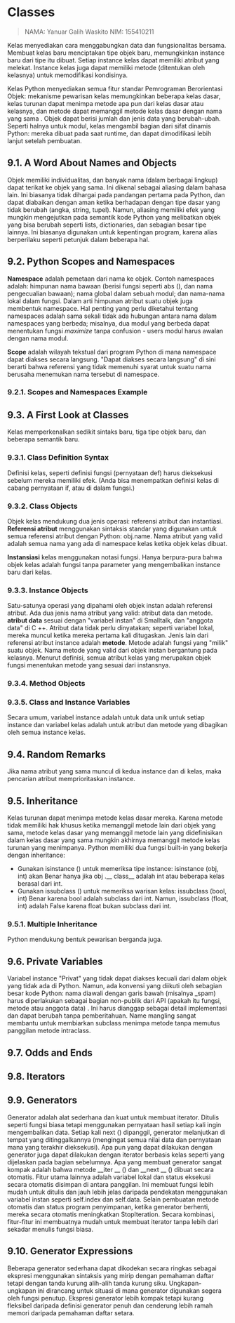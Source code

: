 # Classes

> NAMA: Yanuar Galih Waskito
> NIM: 155410211

Kelas menyediakan cara menggabungkan data dan fungsionalitas bersama. Membuat kelas baru menciptakan tipe objek baru, memungkinkan instance baru dari tipe itu dibuat. Setiap instance kelas dapat memiliki atribut yang melekat. Instance kelas juga dapat memiliki metode (ditentukan oleh kelasnya) untuk memodifikasi kondisinya.

Kelas Python menyediakan semua fitur standar Pemrograman Berorientasi Objek: mekanisme pewarisan kelas memungkinkan beberapa kelas dasar, kelas turunan dapat menimpa metode apa pun dari kelas dasar atau kelasnya, dan metode dapat memanggil metode kelas dasar dengan nama yang sama . Objek dapat berisi jumlah dan jenis data yang berubah-ubah. Seperti halnya untuk modul, kelas mengambil bagian dari sifat dinamis Python: mereka dibuat pada saat runtime, dan dapat dimodifikasi lebih lanjut setelah pembuatan.
## 9.1. A Word About Names and Objects
Objek memiliki individualitas, dan banyak nama (dalam berbagai lingkup) dapat terikat ke objek yang sama. Ini dikenal sebagai aliasing dalam bahasa lain. Ini biasanya tidak dihargai pada pandangan pertama pada Python, dan dapat diabaikan dengan aman ketika berhadapan dengan tipe dasar yang tidak berubah (angka, string, tupel). Namun, aliasing memiliki efek yang mungkin mengejutkan pada semantik kode Python yang melibatkan objek yang bisa berubah seperti lists, dictionaries, dan sebagian besar tipe lainnya. Ini biasanya digunakan untuk kepentingan program, karena alias berperilaku seperti petunjuk dalam beberapa hal.
## 9.2. Python Scopes and Namespaces
**Namespace** adalah pemetaan dari nama ke objek. Contoh namespaces adalah: himpunan nama bawaan (berisi fungsi seperti abs (), dan nama pengecualian bawaan); nama global dalam sebuah modul; dan nama-nama lokal dalam fungsi. Dalam arti himpunan atribut suatu objek juga membentuk namespace. Hal penting yang perlu diketahui tentang namespaces adalah sama sekali tidak ada hubungan antara nama dalam namespaces yang berbeda; misalnya, dua modul yang berbeda dapat menentukan fungsi *maximize* tanpa confusion - users modul harus awalan dengan nama modul.

**Scope** adalah wilayah tekstual dari program Python di mana namespace dapat diakses secara langsung. "Dapat diakses secara langsung" di sini berarti bahwa referensi yang tidak memenuhi syarat untuk suatu nama berusaha menemukan nama tersebut di namespace.
### 9.2.1. Scopes and Namespaces Example
## 9.3. A First Look at Classes
Kelas memperkenalkan sedikit sintaks baru, tiga tipe objek baru, dan beberapa semantik baru.
### 9.3.1. Class Definition Syntax
Definisi kelas, seperti definisi fungsi (pernyataan def) harus dieksekusi sebelum mereka memiliki efek. (Anda bisa menempatkan definisi kelas di cabang pernyataan if, atau di dalam fungsi.)

### 9.3.2. Class Objects
Objek kelas mendukung dua jenis operasi: referensi atribut dan instantiasi.
**Referensi atribut** menggunakan sintaksis standar yang digunakan untuk semua referensi atribut dengan Python: obj.name. Nama atribut yang valid adalah semua nama yang ada di namespace kelas ketika objek kelas dibuat.

**Instansiasi** kelas menggunakan notasi fungsi. Hanya berpura-pura bahwa objek kelas adalah fungsi tanpa parameter yang mengembalikan instance baru dari kelas.
### 9.3.3. Instance Objects
Satu-satunya operasi yang dipahami oleh objek instan adalah referensi atribut. Ada dua jenis nama atribut yang valid: atribut data dan metode.
**atribut data** sesuai dengan "variabel instan" di Smalltalk, dan "anggota data" di C ++. Atribut data tidak perlu dinyatakan; seperti variabel lokal, mereka muncul ketika mereka pertama kali ditugaskan.
Jenis lain dari referensi atribut instance adalah **metode**. Metode adalah fungsi yang "milik" suatu objek. Nama metode yang valid dari objek instan bergantung pada kelasnya. Menurut definisi, semua atribut kelas yang merupakan objek fungsi menentukan metode yang sesuai dari instansnya.
### 9.3.4. Method Objects
### 9.3.5. Class and Instance Variables
Secara umum, variabel instance adalah untuk data unik untuk setiap instance dan variabel kelas adalah untuk atribut dan metode yang dibagikan oleh semua instance kelas.
## 9.4. Random Remarks
Jika nama atribut yang sama muncul di kedua instance dan di kelas, maka pencarian atribut memprioritaskan instance.
## 9.5. Inheritance
Kelas turunan dapat menimpa metode kelas dasar mereka. Karena metode tidak memiliki hak khusus ketika memanggil metode lain dari objek yang sama, metode kelas dasar yang memanggil metode lain yang didefinisikan dalam kelas dasar yang sama mungkin akhirnya memanggil metode kelas turunan yang menimpanya.
Python memiliki dua fungsi built-in yang bekerja dengan inheritance:
- Gunakan isinstance () untuk memeriksa tipe instance: isinstance (obj, int) akan Benar hanya jika obj .__ class__ adalah int atau beberapa kelas berasal dari int.
- Gunakan issubclass () untuk memeriksa warisan kelas: issubclass (bool, int) Benar karena bool adalah subclass dari int. Namun, issubclass (float, int) adalah False karena float bukan subclass dari int.
### 9.5.1. Multiple Inheritance
Python mendukung bentuk pewarisan berganda juga.
## 9.6. Private Variables
Variabel instance "Privat" yang tidak dapat diakses kecuali dari dalam objek yang tidak ada di Python. Namun, ada konvensi yang diikuti oleh sebagian besar kode Python: nama diawali dengan garis bawah (misalnya _spam) harus diperlakukan sebagai bagian non-publik dari API (apakah itu fungsi, metode atau anggota data) . Ini harus dianggap sebagai detail implementasi dan dapat berubah tanpa pemberitahuan.
Name mangling sangat membantu untuk membiarkan subclass menimpa metode tanpa memutus panggilan metode intraclass.
## 9.7. Odds and Ends
## 9.8. Iterators
## 9.9. Generators
Generator adalah alat sederhana dan kuat untuk membuat iterator. Ditulis seperti fungsi biasa tetapi menggunakan pernyataan hasil setiap kali  ingin mengembalikan data. Setiap kali next () dipanggil, generator melanjutkan di tempat yang ditinggalkannya (mengingat semua nilai data dan pernyataan mana yang terakhir dieksekusi).
Apa pun yang dapat dilakukan dengan generator juga dapat dilakukan dengan iterator berbasis kelas seperti yang dijelaskan pada bagian sebelumnya. Apa yang membuat generator sangat kompak adalah bahwa metode __iter __ () dan __next __ () dibuat secara otomatis.
Fitur utama lainnya adalah variabel lokal dan status eksekusi secara otomatis disimpan di antara panggilan. Ini membuat fungsi lebih mudah untuk ditulis dan jauh lebih jelas daripada pendekatan menggunakan variabel instan seperti self.index dan self.data.
Selain pembuatan metode otomatis dan status program penyimpanan, ketika generator berhenti, mereka secara otomatis meningkatkan StopIteration. Secara kombinasi, fitur-fitur ini membuatnya mudah untuk membuat iterator tanpa lebih dari sekadar menulis fungsi biasa.
## 9.10. Generator Expressions
Beberapa generator sederhana dapat dikodekan secara ringkas sebagai ekspresi menggunakan sintaksis yang mirip dengan pemahaman daftar tetapi dengan tanda kurung alih-alih tanda kurung siku. Ungkapan-ungkapan ini dirancang untuk situasi di mana generator digunakan segera oleh fungsi penutup. Ekspresi generator lebih kompak tetapi kurang fleksibel daripada definisi generator penuh dan cenderung lebih ramah memori daripada pemahaman daftar setara.